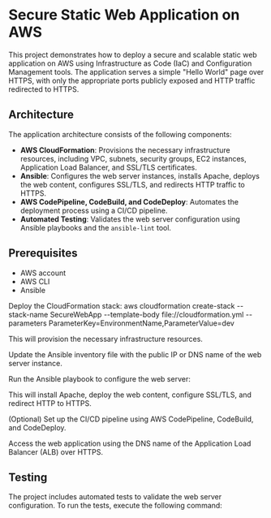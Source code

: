 # Secure Static Web Application on AWS

This project demonstrates how to deploy a secure and scalable static web application on AWS using Infrastructure as Code (IaC) and Configuration Management tools. The application serves a simple "Hello World" page over HTTPS, with only the appropriate ports publicly exposed and HTTP traffic redirected to HTTPS.

## Architecture

The application architecture consists of the following components:

- **AWS CloudFormation**: Provisions the necessary infrastructure resources, including VPC, subnets, security groups, EC2 instances, Application Load Balancer, and SSL/TLS certificates.
- **Ansible**: Configures the web server instances, installs Apache, deploys the web content, configures SSL/TLS, and redirects HTTP traffic to HTTPS.
- **AWS CodePipeline, CodeBuild, and CodeDeploy**: Automates the deployment process using a CI/CD pipeline.
- **Automated Testing**: Validates the web server configuration using Ansible playbooks and the `ansible-lint` tool.

## Prerequisites

- AWS account
- AWS CLI
- Ansible

Deploy the CloudFormation stack:
aws cloudformation create-stack --stack-name SecureWebApp --template-body file://cloudformation.yml --parameters ParameterKey=EnvironmentName,ParameterValue=dev

This will provision the necessary infrastructure resources.

Update the Ansible inventory file  with the public IP or DNS name of the web server instance.

Run the Ansible playbook to configure the web server:

This will install Apache, deploy the web content, configure SSL/TLS, and redirect HTTP to HTTPS.

(Optional) Set up the CI/CD pipeline using AWS CodePipeline, CodeBuild, and CodeDeploy.

Access the web application using the DNS name of the Application Load Balancer (ALB) over HTTPS.

## Testing

The project includes automated tests to validate the web server configuration. To run the tests, execute the following command: